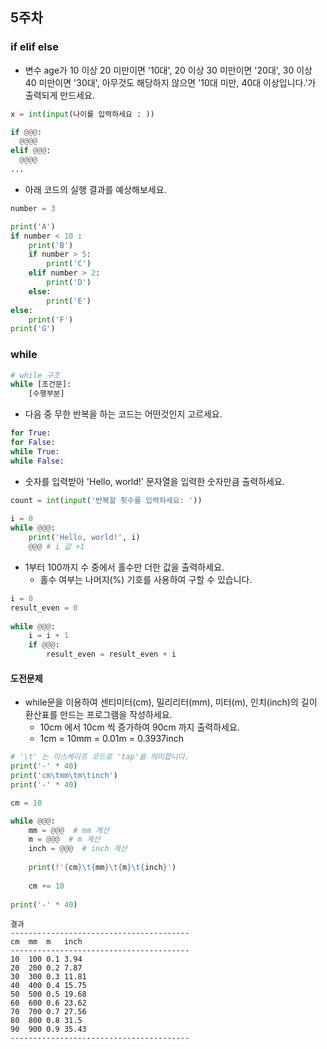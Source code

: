 ## 5주차
### if elif else
- 변수 age가 10 이상 20 미만이면 '10대', 20 이상 30 미만이면 '20대', 30 이상 40 미만이면 '30대', 아무것도 해당하지 않으면 '10대 미만, 40대 이상입니다.'가 출력되게 만드세요.

```python
x = int(input(나이를 입력하세요 : ))

if @@@:
  @@@@
elif @@@:
  @@@@
...

```

- 아래 코드의 실행 결과를 예상해보세요.

```python
number = 3

print('A')
if number < 10 :
    print('B')
    if number > 5:
        print('C')
    elif number > 2:
        print('D')
    else:
        print('E')
else:
    print('F')
print('G')
```

### while
```python
# while 구조
while [조건문]:
    [수행부분]
```

- 다음 중 무한 반복을 하는 코드는 어떤것인지 고르세요.
```python
for True:
for False:
while True:
while False:
```

- 숫자를 입력받아 'Hello, world!' 문자열을 입력한 숫자만큼 출력하세요.

```python
count = int(input('반복할 횟수를 입력하세요: '))
 
i = 0
while @@@:
    print('Hello, world!', i)
    @@@ # i 값 +1
```

- 1부터 100까지 수 중에서 홀수만 더한 값을 출력하세요.
  - 홀수 여부는 나머지(%) 기호를 사용하여 구할 수 있습니다.

```python
i = 0
result_even = 0
 
while @@@:
    i = i + 1
    if @@@:
        result_even = result_even + i
```


#### 도전문제 

- while문을 이용하여 센티미터(cm), 밀리리터(mm), 미터(m), 인치(inch)의 길이 환산표를 만드는 프로그램을 작성하세요.
  - 10cm 에서 10cm 씩 증가하여 90cm 까지 출력하세요.
  - 1cm = 10mm = 0.01m = 0.3937inch

```python
# '\t' 는 이스케이프 코드로 'tap'을 의미합니다.    
print('-' * 40)
print('cm\tmm\tm\tinch')
print('-' * 40)

cm = 10

while @@@:
    mm = @@@  # mm 계산
    m = @@@  # m 계산
    inch = @@@  # inch 계산
    
    print(f'{cm}\t{mm}\t{m}\t{inch}')
            
    cm += 10
    
print('-' * 40)
```
```
결과
----------------------------------------
cm  mm  m   inch
----------------------------------------
10  100 0.1 3.94
20  200 0.2 7.87
30  300 0.3 11.81
40  400 0.4 15.75
50  500 0.5 19.68
60  600 0.6 23.62
70  700 0.7 27.56
80  800 0.8 31.5
90  900 0.9 35.43
----------------------------------------
```


